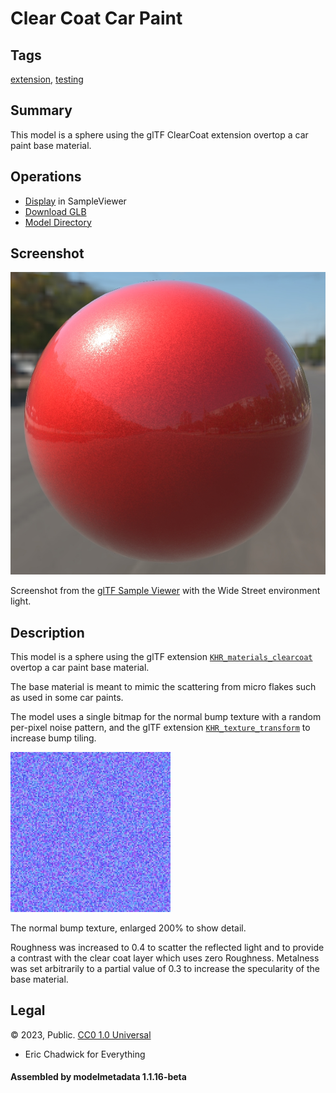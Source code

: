 # Clear Coat Car Paint

## Tags

[extension](../../Models-extension.md), [testing](../../Models-testing.md)

## Summary

This model is a sphere using the glTF ClearCoat extension overtop a car paint base material. 

## Operations

* [Display](https://github.khronos.org/glTF-Sample-Viewer-Release/?model=https://raw.GithubUserContent.com/KhronosGroup/glTF-Sample-Assets/main/./Models/ClearCoatCarPaint/glTF-Binary/ClearCoatCarPaint.glb) in SampleViewer
* [Download GLB](https://raw.GithubUserContent.com/KhronosGroup/glTF-Sample-Assets/main/./Models/ClearCoatCarPaint/glTF-Binary/ClearCoatCarPaint.glb)
* [Model Directory](./)

## Screenshot

![screenshot](screenshot/screenshot_large.jpg)

Screenshot from the [glTF Sample Viewer](https://github.khronos.org/glTF-Sample-Viewer-Release/) with the Wide Street environment light.

## Description

This model is a sphere using the glTF extension [`KHR_materials_clearcoat`](https://github.com/KhronosGroup/glTF/tree/master/extensions/2.0/Khronos/KHR_materials_clearcoat) overtop a car paint base material. 

The base material is meant to mimic the scattering from micro flakes such as used in some car paints. 

The model uses a single bitmap for the normal bump texture with a random per-pixel noise pattern, and the glTF extension [`KHR_texture_transform`](https://github.com/KhronosGroup/glTF/tree/main/extensions/2.0/Khronos/KHR_texture_transform) to increase bump tiling. 

![bump texture](screenshot/normal_bump_enlarged.jpg)

The normal bump texture, enlarged 200% to show detail.


Roughness was increased to 0.4 to scatter the reflected light and to provide a contrast with the clear coat layer which uses zero Roughness. Metalness was set arbitrarily to a partial value of 0.3 to increase the specularity of the base material.



## Legal

&copy; 2023, Public. [CC0 1.0 Universal](https://creativecommons.org/publicdomain/zero/1.0/legalcode)

 - Eric Chadwick for Everything

#### Assembled by modelmetadata 1.1.16-beta